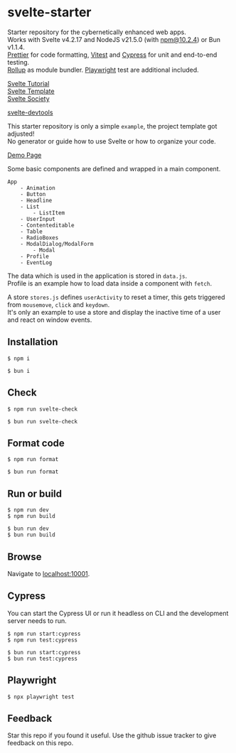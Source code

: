 # svelte-starter  

Starter repository for the cybernetically enhanced web apps.  
Works with Svelte v4.2.17 and NodeJS v21.5.0 (with npm@10.2.4) or Bun v1.1.4.  
[Prettier](https://prettier.io/) for code formatting, [Vitest](https://vitest.dev/) and [Cypress](https://www.cypress.io/) for unit and end-to-end testing.  
[Rollup](https://rollupjs.org/) as module bundler. [Playwright](https://playwright.dev/) test are additional included.  

[Svelte Tutorial](https://svelte.dev/tutorial/basics)  
[Svelte Template](https://github.com/sveltejs/template)    
[Svelte Society](https://sveltesociety.dev/)    

[svelte-devtools](https://github.com/sveltejs/svelte-devtools)

This starter repository is only a simple `example`, the project template got adjusted!  
No generator or guide how to use Svelte or how to organize your code.  

[Demo Page](https://dbproductions.github.io/svelte-starter/)

Some basic components are defined and wrapped in a main component.  

    App
        - Animation
        - Button
        - Headline
        - List
            - ListItem
        - UserInput
        - Contenteditable
        - Table
        - RadioBoxes
        - ModalDialog/ModalForm
            - Modal
        - Profile
        - EventLog

The data which is used in the application is stored in `data.js`.  
Profile is an example how to load data inside a component with `fetch`.  

A store `stores.js` defines `userActivity` to reset a timer, this gets triggered from `mousemove`, `click` and `keydown`.  
It's only an example to use a store and display the inactive time of a user and react on window events.  

## Installation

    $ npm i

    $ bun i

## Check

    $ npm run svelte-check

    $ bun run svelte-check

## Format code

    $ npm run format

    $ bun run format

## Run or build

    $ npm run dev
    $ npm run build

    $ bun run dev
    $ bun run build

## Browse

Navigate to [localhost:10001](http://localhost:10001).

## Cypress
You can start the Cypress UI or run it headless on CLI and the development server needs to run.

    $ npm run start:cypress
    $ npm run test:cypress

    $ bun run start:cypress
    $ bun run test:cypress

## Playwright

    $ npx playwright test

## Feedback
Star this repo if you found it useful. Use the github issue tracker to give feedback on this repo.
